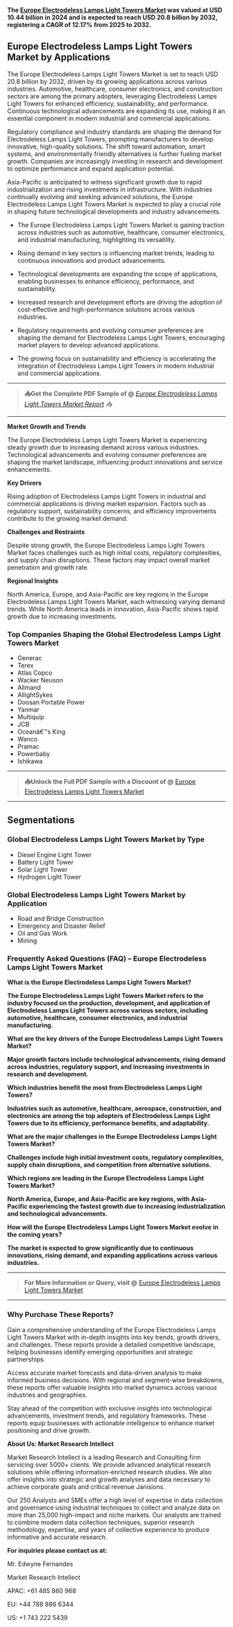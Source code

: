 <p><strong>The <a href="https://www.marketresearchintellect.com/download-sample/?rid=595240&amp;utm_source=Pulse-April-Europe&amp;utm_medium=852">Europe Electrodeless Lamps Light Towers Market</a> was valued at USD 10.44 billion in 2024 and is expected to reach USD 20.8 billion by 2032, registering a CAGR of 12.17% from 2025 to 2032.</strong></p><h2>Europe Electrodeless Lamps Light Towers Market by Applications&nbsp;</h2><p><p>The Europe Electrodeless Lamps Light Towers Market is set to reach USD 20.8 billion by 2032, driven by its growing applications across various industries. Automotive, healthcare, consumer electronics, and construction sectors are among the primary adopters, leveraging Electrodeless Lamps Light Towers for enhanced efficiency, sustainability, and performance. Continuous technological advancements are expanding its use, making it an essential component in modern industrial and commercial applications.</p><p>Regulatory compliance and industry standards are shaping the demand for Electrodeless Lamps Light Towers, prompting manufacturers to develop innovative, high-quality solutions. The shift toward automation, smart systems, and environmentally friendly alternatives is further fueling market growth. Companies are increasingly investing in research and development to optimize performance and expand application potential.</p><p>Asia-Pacific is anticipated to witness significant growth due to rapid industrialization and rising investments in infrastructure. With industries continually evolving and seeking advanced solutions, the Europe Electrodeless Lamps Light Towers Market is expected to play a crucial role in shaping future technological developments and industry advancements.</p></p><ul><li><p>The Europe Electrodeless Lamps Light Towers Market is gaining traction across industries such as automotive, healthcare, consumer electronics, and industrial manufacturing, highlighting its versatility.</p></li><li><p>Rising demand in key sectors is influencing market trends, leading to continuous innovations and product advancements.</p></li><li><p>Technological developments are expanding the scope of applications, enabling businesses to enhance efficiency, performance, and sustainability.</p></li><li><p>Increased research and development efforts are driving the adoption of cost-effective and high-performance solutions across various industries.</p></li><li><p>Regulatory requirements and evolving consumer preferences are shaping the demand for Electrodeless Lamps Light Towers, encouraging market players to develop advanced applications.</p></li><li><p>The growing focus on sustainability and efficiency is accelerating the integration of Electrodeless Lamps Light Towers in modern industrial and commercial applications.</p></li></ul><hr /><blockquote><p><strong><span class="font-[700]">📥Get the Complete PDF Sample of @ </span></strong><em><span class="font-[700]"><a href="https://www.marketresearchintellect.com/download-sample/?rid=595240&amp;utm_source=Pulse-April-Europe&amp;utm_medium=852" target="_blank" data-tracking-control-name="article-ssr-frontend-pulse_little-text-block" data-tracking-will-navigate="" data-test-link="">Europe Electrodeless Lamps Light Towers Market Report</a>&nbsp;📥</span></em></p></blockquote><hr /><p class="" data-start="77" data-end="360"><strong data-start="77" data-end="105">Market Growth and Trends</strong></p><p class="" data-start="77" data-end="360">The Europe Electrodeless Lamps Light Towers Market is experiencing steady growth due to increasing demand across various industries. Technological advancements and evolving consumer preferences are shaping the market landscape, influencing product innovations and service enhancements.</p><p class="" data-start="362" data-end="606"><strong data-start="362" data-end="377">Key Drivers</strong></p><p class="" data-start="362" data-end="606">Rising adoption of Electrodeless Lamps Light Towers in industrial and commercial applications is driving market expansion. Factors such as regulatory support, sustainability concerns, and efficiency improvements contribute to the growing market demand.</p><p class="" data-start="608" data-end="849"><strong data-start="608" data-end="637">Challenges and Restraints</strong></p><p class="" data-start="608" data-end="849">Despite strong growth, the Europe Electrodeless Lamps Light Towers Market faces challenges such as high initial costs, regulatory complexities, and supply chain disruptions. These factors may impact overall market penetration and growth rate.</p><p class="" data-start="851" data-end="1095"><strong data-start="851" data-end="872">Regional Insights</strong></p><p class="" data-start="851" data-end="1095">North America, Europe, and Asia-Pacific are key regions in the Europe Electrodeless Lamps Light Towers Market, each witnessing varying demand trends. While North America leads in innovation, Asia-Pacific shows rapid growth due to increasing investments.</p><p><h3>Top Companies Shaping the Global Electrodeless Lamps Light Towers Market </h3><ul><li>Generac</li><li>Terex</li><li>Atlas Copco</li><li>Wacker Neuson</li><li>Allmand</li><li>AllightSykes</li><li>Doosan Portable Power</li><li>Yanmar</li><li>Multiquip</li><li>JCB</li><li>Oceanâ€™s King</li><li>Wanco</li><li>Pramac</li><li>Powerbaby</li><li>Ishikawa</li></ul></p><hr /><blockquote><p><strong>📥Unlock the Full PDF Sample with a Discount of @</strong> <a href="https://www.marketresearchintellect.com/ask-for-discount/?rid=595240&amp;utm_source=Pulse-April-Europe&amp;utm_medium=852">Europe Electrodeless Lamps Light Towers Market</a></p></blockquote><hr /><p><h2>Segmentations</h2><h3>Global Electrodeless Lamps Light Towers Market by Type</h3><ul><li>Diesel Engine Light Tower</li><li>Battery Light Tower</li><li>Solar Light Tower</li><li>Hydrogen Light Tower</li></ul><h3>Global Electrodeless Lamps Light Towers Market by Application</h3><ul><li>Road and Bridge Construction</li><li>Emergency and Disaster Relief</li><li>Oil and Gas Work</li><li>Mining</li></ul></p><h3><strong>Frequently Asked Questions (FAQ) &ndash; Europe Electrodeless Lamps Light Towers Market</strong></h3><p><strong>What is the Europe Electrodeless Lamps Light Towers Market?</strong></p><p><strong>The Europe Electrodeless Lamps Light Towers Market refers to the industry focused on the production, development, and application of Electrodeless Lamps Light Towers across various sectors, including automotive, healthcare, consumer electronics, and industrial manufacturing.</strong></p><p><strong>What are the key drivers of the Europe Electrodeless Lamps Light Towers Market?</strong></p><p><strong>Major growth factors include technological advancements, rising demand across industries, regulatory support, and increasing investments in research and development.</strong></p><p><strong>Which industries benefit the most from Electrodeless Lamps Light Towers?</strong></p><p><strong>Industries such as automotive, healthcare, aerospace, construction, and electronics are among the top adopters of Electrodeless Lamps Light Towers due to its efficiency, performance benefits, and adaptability.</strong></p><p><strong>What are the major challenges in the Europe Electrodeless Lamps Light Towers Market?</strong></p><p><strong>Challenges include high initial investment costs, regulatory complexities, supply chain disruptions, and competition from alternative solutions.</strong></p><p><strong>Which regions are leading in the Europe Electrodeless Lamps Light Towers Market?</strong></p><p><strong>North America, Europe, and Asia-Pacific are key regions, with Asia-Pacific experiencing the fastest growth due to increasing industrialization and technological advancements.</strong></p><p><strong>How will the Europe Electrodeless Lamps Light Towers Market evolve in the coming years?</strong></p><p><strong>The market is expected to grow significantly due to continuous innovations, rising demand, and expanding applications across various industries.</strong></p><hr /><blockquote><p><span class="font-[700]"><strong>For More Information or Query, visit&nbsp;@</strong>&nbsp;</span><span class="font-[700]"><a href="https://www.marketresearchintellect.com/product/global-electrodeless-lamps-light-towers-market-size-forecast/?utm_source=Linkedin&utm_medium=852" target="_blank" data-tracking-control-name="article-ssr-frontend-pulse_little-text-block" data-tracking-will-navigate="" data-test-link="">Europe Electrodeless Lamps Light Towers Market</a></span></p></blockquote><hr /><h3><strong data-start="0" data-end="31">Why Purchase These Reports?</strong></h3><p class="" data-start="35" data-end="297">Gain a comprehensive understanding of the Europe Electrodeless Lamps Light Towers Market with in-depth insights into key trends, growth drivers, and challenges. These reports provide a detailed competitive landscape, helping businesses identify emerging opportunities and strategic partnerships.</p><p class="" data-start="299" data-end="540">Access accurate market forecasts and data-driven analysis to make informed business decisions. With regional and segment-wise breakdowns, these reports offer valuable insights into market dynamics across various industries and geographies.</p><p class="" data-start="542" data-end="784">Stay ahead of the competition with exclusive insights into technological advancements, investment trends, and regulatory frameworks. These reports equip businesses with actionable intelligence to enhance market positioning and drive growth.</p><p><strong><span class="font-[700]">About Us: Market Research Intellect</span></strong></p><p><span class="">Market Research Intellect is a leading Research and Consulting firm servicing over 5000+ clients. We provide advanced analytical research solutions while offering information-enriched research studies.&nbsp;</span>We also offer insights into strategic and growth analyses and data necessary to achieve corporate goals and critical revenue Janisions.</p><p><span class="">Our 250 Analysts and SMEs offer a high level of expertise in data collection and governance using industrial techniques to collect and analyze data on more than 25,000 high-impact and niche markets. Our analysts are trained to combine modern data collection techniques, superior research methodology, expertise, and years of collective experience to produce informative and accurate research.</span></p><p><strong>For inquiries please contact us at:</strong></p><p>Mr. Edwyne Fernandes</p><p>Market Research Intellect</p><p>APAC: +61 485 860 968</p><p>EU: +44 788 886 6344</p><p>US: +1 743 222 5439</p>